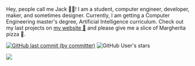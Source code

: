 Hey, people call me Jack 👨‍💻! I am a student, computer engineer, developer, maker, and sometimes designer. Currently, I am getting a Computer Engineering master's degree, Artificial Intelligence curriculum. Check out my last projects on [my website 🌵](https://jacksalici.com) and please give me a slice of Margherita pizza 🍕.

<a href="http://jacksalici.com"><img alt="GitHub last commit (by committer)" src="https://img.shields.io/github/last-commit/jacksalici/jacksalici.com?style=flat&label=Check%20out%20jacksalici.com!%20Updated:&labelColor=gray&color=black&link=https%3A%2F%2Fjacksalici.com"></a>
![GitHub User's stars](https://img.shields.io/github/stars/jacksalici?affiliations=OWNER&style=flat&label=Github%20Stars)


![](https://hit.yhype.me/github/profile?user_id=58181697)



